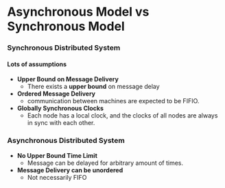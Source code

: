# Asynchronous Model vs Synchronous Model


### Synchronous Distributed System
#### Lots of assumptions
- **Upper Bound on Message Delivery**
  - There exists a **upper bound** on message delay
- **Ordered Message Delivery**
  - communication between machines are expected to be FIFIO.
- **Globally Synchronous Clocks**
  - Each node has a local clock, and the clocks of all nodes are always in sync with each other. 

### Asynchronous Distributed System
- **No Upper Bound Time Limit**
  - Message can be delayed for arbitrary amount of times.
- **Message Delivery can be unordered**
  - Not necessarily FIFO
